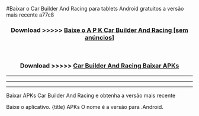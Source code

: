 #Baixar o Car Builder And Racing   para tablets Android gratuitos a versão mais recente a77c8


<div align="center">
<h3>Download >>>>> <a href="https://pt-web.web.app/?pt= Car Builder And Racing ">Baixe o A P K Car Builder And Racing  [sem anúncios]</a></h3><br>

<h3>Download >>>>> <a href="https://pt-web.web.app/?pt= Car Builder And Racing ">Car Builder And Racing  Baixar APKs</a></h3>
</div>

----------------------------------------------------------

----------------------------------------------------------

----------------------------------------------------------

Baixar APKs Car Builder And Racing  e obtenha a versão mais recente

Baixe o aplicativo. {title} APKs O nome é a versão para .Android.


